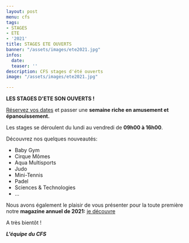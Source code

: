 ```yaml
---
layout: post
menu: cfs
tags:
- STAGES
- ETE
- '2021'
title: STAGES ETE OUVERTS
banner: "/assets/images/ete2021.jpg"
infos:
  date: 
  teaser: ''
description: CFS stages d'été ouverts
image: "/assets/images/ete2021.jpg"

---
```

**LES STAGES D'ETE SON OUVERTS !**

[Réservez vos dates](Réservation "https://www12.iclub.be/myiclub3_CFS_register.asp?ClubID=559&LG=FR&Categorie=4&Groupe=1") et passer une **semaine riche en amusement et épanouissement.** 

Les stages se déroulent du lundi au vendredi de **09h00 à 16h00**. 

Découvrez nos quelques nouveautés: 

* Baby Gym
* Cirque Mômes
* Aqua Multisports
* Judo
* Mini-Tennis
* Padel
* Sciences & Technologies
* ...

Nous avons également le plaisir de vous présenter pour la toute première notre **magazine annuel de 2021:** [je découvre](https://www.lecfs.be/brochures/ "Magazine CFS")

A très bientôt ! 

**_L'équipe du CFS_**
